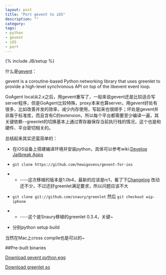 ```yaml
---
layout: post
title: "Port gevent to iOS"
description: ""
category: 
tags:
- python
- gevent
- iOS
- port
---
```

{% include JB/setup %}

什么是[gevent](http://www.gevent.org/)：
		
>
gevent is a coroutine-based Python networking library that uses greenlet to provide a high-level synchronous API on top of the libevent event loop.
>
		
GoAgent local从2.x之后，用gevent重写了，一般来说gevent还是比较适合写server程序，但是GoAgent比较特殊，proxy本来也算server。用gevent好处有很多，比如改善并发的效率，减少内存使用，写起来也很顺手；坏处是gevent并非属于标准库，而且含有C的extension，所以每个平台都需要至少编译一遍，其关键依赖--greenlet的切换基本上通过寄存器保存当前执行栈的情况，这个也是和硬件、平台密切相关的。

总结起来其实还蛮简单的：  


* 在iOS设备上搭建编译环境并安装python，具体可以参考wiki:[Develop Jailbreak Apps](https://github.com/hewigovens/hewigovens.github.com/wiki/Develop-Jailbreak-Apps)  

* `git clone https://github.com/hewigovens/gevent-for-ios`
* - ----这次移植的版本是1.0b4，最新的应该是rc1，看了下[Changelog](https://github.com/SiteSupport/gevent/blob/master/changelog.rst) 改动还不少，不过还好greenlet满足要求，所以问题应该不大

* `git clone git://github.com/snaury/greenlet` 然后 `git checkout wip-iphone`
* - ----这个是Snaury移植的greenlet 0.3.4，关键~  
* 分别python setup build

当然在Mac上cross compile也是可以的~

##Pre-built binaries

[Download gevent python egg](https://code.google.com/p/goagent/downloads/detail?name=gevent-1.0b4-py2.7-macosx-5.1-iPad3%2C1.egg)

[Download greenlet so](https://code.google.com/p/goagent/downloads/detail?name=greenlet.so)
